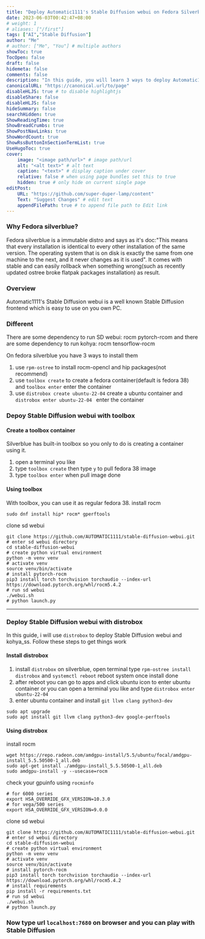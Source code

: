 ```yaml
---
title: "Deploy Automatic1111's Stable Diffusion webui on Fedora Silverblue 38 with AMD GPU"
date: 2023-06-03T00:42:47+08:00
# weight: 1
# aliases: ["/first"]
tags: ["AI","Stable Diffusion"]
author: "Me"
# author: ["Me", "You"] # multiple authors
showToc: true
TocOpen: false
draft: false
hidemeta: false
comments: false
description: "In this guide, you will learn 3 ways to deploy Automatic1111's Stable Diffusion webui on Fedora Silverblue 38"
canonicalURL: "https://canonical.url/to/page"
disableHLJS: true # to disable highlightjs
disableShare: false
disableHLJS: false
hideSummary: false
searchHidden: true
ShowReadingTime: true
ShowBreadCrumbs: true
ShowPostNavLinks: true
ShowWordCount: true
ShowRssButtonInSectionTermList: true
UseHugoToc: true
cover:
    image: "<image path/url>" # image path/url
    alt: "<alt text>" # alt text
    caption: "<text>" # display caption under cover
    relative: false # when using page bundles set this to true
    hidden: true # only hide on current single page
editPost:
    URL: "https://github.com/super-duper-lamp/content"
    Text: "Suggest Changes" # edit text
    appendFilePath: true # to append file path to Edit link
---
```



### Why Fedora silverblue?
Fedora silverblue is a immutable distro and says as it's doc:"This means that every installation is identical to every other installation of the same version. The operating system that is on disk is exactly the same from one machine to the next, and it never changes as it is used". It comes with stable and can easily rollback when something wrong(such as recently updated ostree broke flatpak packages installation) as result.

### Overview 
Automatic1111's Stable Diffusion webui is a well known Stable Diffusion frontend which is easy to use on you own PC.

### Different 
There are some dependency to run SD webui: rocm pytorch-rcom and there are some dependency to run kohya: rocm tensorflow-rocm

On fedora silverblue you have 3 ways to install them 
1. use `rpm-ostree` to install rocm-opencl and hip packages(not recommend)
1. use `toolbox create`  to create a fedora container(default is fedora 38) and `toolbox enter` enter the container
1. use `distrobox create ubuntu-22-04` create a ubuntu container and `distrobox enter ubuntu-22-04 ` enter the container

### Depoy Stable Diffusion webui with toolbox

#### Create a toolbox container
Silverblue has built-in toolbox so you only to do is creating a container using it.
1. open a terminal you like
2. type `toolbox create` then type `y` to pull fedora 38 image 
3. type `toolbox enter` when pull image done

#### Using toolbox
With toolbox, you can use it as regular fedora 38.
install rocm
```
sudo dnf install hip* rocm* gperftools
```
clone sd webui
```
git clone https://github.com/AUTOMATIC1111/stable-diffusion-webui.git
# enter sd webui directory 
cd stable-diffusion-webui
# create python virtual environment 
python -m venv venv
# activate venv 
source venv/bin/activate
# install pytorch-rocm 
pip3 install torch torchvision torchaudio --index-url https://download.pytorch.org/whl/rocm5.4.2
# run sd webui 
./webui.sh 
# python launch.py
```
---
### Deploy Stable Diffusion webui with distrobox
In this guide, i will use `distrobox` to deploy Stable Diffusion webui and kohya_ss.
Follow these steps to get things work
#### Install distrobox
1. install `distrobox` on silverblue, open terminal type 
	`rpm-ostree install distrobox` and `systemctl reboot` reboot system once install done
1. after reboot you can go to apps and click ubuntu icon 
	to enter ubuntu container
	or you can open a terminal you like and type
	`distrobox enter ubuntu-22-04`
1. enter ubuntu container and install `git llvm clang python3-dev` 
```
sudo apt upgrade
sudo apt install git llvm clang python3-dev google-perftools
```
#### Using distrobox
install rocm
```
wget https://repo.radeon.com/amdgpu-install/5.5/ubuntu/focal/amdgpu-install_5.5.50500-1_all.deb 
sudo apt-get install ./amdgpu-install_5.5.50500-1_all.deb
sudo amdgpu-install -y --usecase=rocm
```
check your gpuinfo using `rocminfo` 
```               
# for 6000 series
export HSA_OVERRIDE_GFX_VERSION=10.3.0
# for vega/500 series
export HSA_OVERRIDE_GFX_VERSION=9.0.0
```
	
clone sd webui
```
git clone https://github.com/AUTOMATIC1111/stable-diffusion-webui.git
# enter sd webui directory 
cd stable-diffusion-webui
# create python virtual environment 
python -m venv venv
# activate venv 
source venv/bin/activate
# install pytorch-rocm 
pip3 install torch torchvision torchaudio --index-url https://download.pytorch.org/whl/rocm5.4.2
# install requirements 
pip install -r requirements.txt
# run sd webui 
./webui.sh 
# python launch.py
```
### Now type url `localhost:7680` on browser and you can play with Stable Diffusion 
